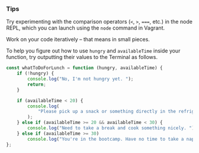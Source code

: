 ### Tips

Try experimenting with the comparison operators (`<`, `>`, `===`, etc.) in the node REPL, which you can launch using the `node` command in Vagrant.

Work on your code iteratively – that means in small pieces.

To help you figure out how to use `hungry` and `availableTime` inside your function, try outputting their values to the Terminal as follows.

```javascript
const whatToDoForLunch = function (hungry, availableTime) {
	if (!hungry) {
		console.log("No, I'm not hungry yet. ");
		return;
	}

	if (availableTime < 20) {
		console.log(
			"Please pick up a snack or something directly in the refrigerator. "
		);
	} else if (availableTime >= 20 && availableTime < 30) {
		console.log("Need to take a break and cook something nicely. ");
	} else if (availableTime >= 30)
		console.log("You're in the bootcamp. Have no time to take a nap.");
};
```
